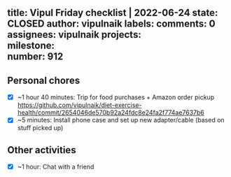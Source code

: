 title:	Vipul Friday checklist | 2022-06-24
state:	CLOSED
author:	vipulnaik
labels:	
comments:	0
assignees:	vipulnaik
projects:	
milestone:	
number:	912
--
## Personal chores

- [x] ~1 hour 40 minutes: Trip for food purchases + Amazon order pickup https://github.com/vipulnaik/diet-exercise-health/commit/2654046de570b92a24fdc8e24fa2f774ae7637b6 
- [x] ~5 minutes: Install phone case and set up new adapter/cable (based on stuff picked up)
## Other activities

- [x] ~1 hour: Chat with a friend
